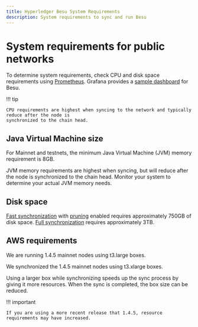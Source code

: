 ```yaml
---
title: Hyperledger Besu System Requirements
description: System requirements to sync and run Besu
---
```


# System requirements for public networks

To determine system requirements, check CPU and disk space requirements using
[Prometheus](../Monitor/Metrics.md#monitor-node-performance-using-prometheus). Grafana provides a
[sample dashboard](https://grafana.com/grafana/dashboards/10273) for Besu.

!!! tip

    CPU requirements are highest when syncing to the network and typically reduce after the node is
    synchronized to the chain head.

## Java Virtual Machine size

For Mainnet and testnets, the minimum Java Virtual Machine (JVM) memory requirement is 8GB.

JVM memory requirements are highest when syncing, but will reduce after the node is synchronized
to the chain head. Monitor your system to determine your actual JVM memory needs.

## Disk space

[Fast synchronization](../../Reference/CLI/CLI-Syntax.md#sync-mode) with
[pruning](../../Concepts/Pruning.md) enabled requires approximately 750GB of disk space.
[Full synchronization](../../Reference/CLI/CLI-Syntax.md#sync-mode) requires approximately 3TB.

## AWS requirements

We are running 1.4.5 mainnet nodes using t3.large boxes. 

We synchronized the 1.4.5 mainnet nodes using t3.xlarge boxes. 

Using a larger box while synchronizing speeds up the sync process by giving it more resources. When the
sync is completed, the box size can be reduced.

!!! important 

    If you are using a more recent release that 1.4.5, resource requirements may have increased. 
